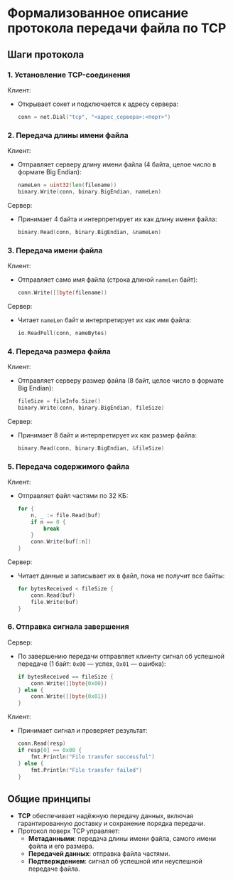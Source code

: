 
# Формализованное описание протокола передачи файла по TCP

## Шаги протокола

### 1. Установление TCP-соединения

Клиент:
- Открывает сокет и подключается к адресу сервера:
    ```go
    conn = net.Dial("tcp", "<адрес_сервера>:<порт>")
    ```

### 2. Передача длины имени файла

Клиент:
- Отправляет серверу длину имени файла (4 байта, целое число в формате Big Endian):
    ```go
    nameLen = uint32(len(filename))
    binary.Write(conn, binary.BigEndian, nameLen)
    ```

Сервер:
- Принимает 4 байта и интерпретирует их как длину имени файла:
    ```go
    binary.Read(conn, binary.BigEndian, &nameLen)
    ```

### 3. Передача имени файла

Клиент:
- Отправляет само имя файла (строка длиной `nameLen` байт):
    ```go
    conn.Write([]byte(filename))
    ```

Сервер:
- Читает `nameLen` байт и интерпретирует их как имя файла:
    ```go
    io.ReadFull(conn, nameBytes)
    ```

### 4. Передача размера файла

Клиент:
- Отправляет серверу размер файла (8 байт, целое число в формате Big Endian):
    ```go
    fileSize = fileInfo.Size()
    binary.Write(conn, binary.BigEndian, fileSize)
    ```

Сервер:
- Принимает 8 байт и интерпретирует их как размер файла:
    ```go
    binary.Read(conn, binary.BigEndian, &fileSize)
    ```

### 5. Передача содержимого файла

Клиент:
- Отправляет файл частями по 32 КБ:
    ```go
    for {
        n, _ := file.Read(buf)
        if n == 0 {
            break
        }
        conn.Write(buf[:n])
    }
    ```

Сервер:
- Читает данные и записывает их в файл, пока не получит все байты:
    ```go
    for bytesReceived < fileSize {
        conn.Read(buf)
        file.Write(buf)
    }
    ```

### 6. Отправка сигнала завершения

Сервер:
- По завершению передачи отправляет клиенту сигнал об успешной передаче (1 байт: `0x00` — успех, `0x01` — ошибка):
    ```go
    if bytesReceived == fileSize {
        conn.Write([]byte{0x00})
    } else {
        conn.Write([]byte{0x01})
    }
    ```

Клиент:
- Принимает сигнал и проверяет результат:
    ```go
    conn.Read(resp)
    if resp[0] == 0x00 {
        fmt.Println("File transfer successful")
    } else {
        fmt.Println("File transfer failed")
    }
    ```

## Общие принципы

- **TCP** обеспечивает надёжную передачу данных, включая гарантированную доставку и сохранение порядка передачи.
- Протокол поверх TCP управляет:
  - **Метаданными**: передача длины имени файла, самого имени файла и его размера.
  - **Передачей данных**: отправка файла частями.
  - **Подтверждением**: сигнал об успешной или неуспешной передаче файла.

